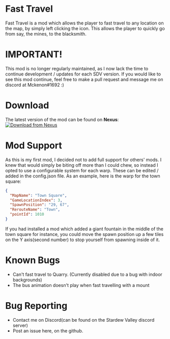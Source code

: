 # Fast Travel

Fast Travel is a mod which allows the player to fast travel to any location on the map, by simply left clicking the icon.
This allows the player to quickly go from say, the mines, to the blacksmith.

# IMPORTANT!

This mod is no longer regularly maintained, as I now lack the time to continue development / updates for each SDV version. If you would like to see this mod continue, feel free to make a pull request and message me on discord at Mckenon#1692 :)

# Download

The latest version of the mod can be found on **Nexus**:  
[![Download from Nexus](https://i.imgur.com/dJobTR2.png)](https://www.nexusmods.com/stardewvalley/mods/1529/?)

# Mod Support

As this is my first mod, I decided not to add full support for others' mods. I knew that would simply be biting off more than I could chew, so instead I opted to use a configurable system for each warp. These can be edited / added in the config.json file.
As an example, here is the warp for the town square:

```json
{
  "MapName": "Town Square",
  "GameLocationIndex": 3,
  "SpawnPosition": "29, 67",
  "RerouteName": "Town",
  "pointId": 1010
}
```

If you had installed a mod which added a giant fountain in the middle of the town square for instance, you could move the spawn position up a few tiles on the Y axis(second number) to stop yourself from spawning inside of it.

# Known Bugs

- Can't fast travel to Quarry. (Currently disabled due to a bug with indoor backgrounds)
- The bus animation doesn't play when fast travelling with a mount

# Bug Reporting

- Contact me on Discord(can be found on the Stardew Valley discord server)
- Post an issue here, on the github.
